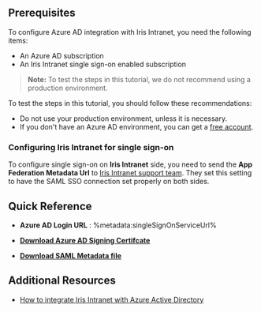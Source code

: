 ## Prerequisites

To configure Azure AD integration with Iris Intranet, you need the following items:

- An Azure AD subscription
- An Iris Intranet single sign-on enabled subscription

> **Note:**
> To test the steps in this tutorial, we do not recommend using a production environment.

To test the steps in this tutorial, you should follow these recommendations:

- Do not use your production environment, unless it is necessary.
- If you don't have an Azure AD environment, you can get a [free account](https://azure.microsoft.com/free/).

### Configuring Iris Intranet for single sign-on

To configure single sign-on on **Iris Intranet** side, you need to send the **App Federation Metadata Url** to [Iris Intranet support team](mailto:support@triptic.nl). They set this setting to have the SAML SSO connection set properly on both sides.

## Quick Reference

* **Azure AD Login URL** : %metadata:singleSignOnServiceUrl%

* **[Download Azure AD Signing Certifcate](%metadata:CertificateDownloadRawUrl%)**

* **[Download SAML Metadata file](%metadata:metadataDownloadUrl%)**

## Additional Resources

* [How to integrate Iris Intranet with Azure Active Directory](https://docs.microsoft.com/azure/active-directory/saas-apps/iris-intranet-tutorial)
